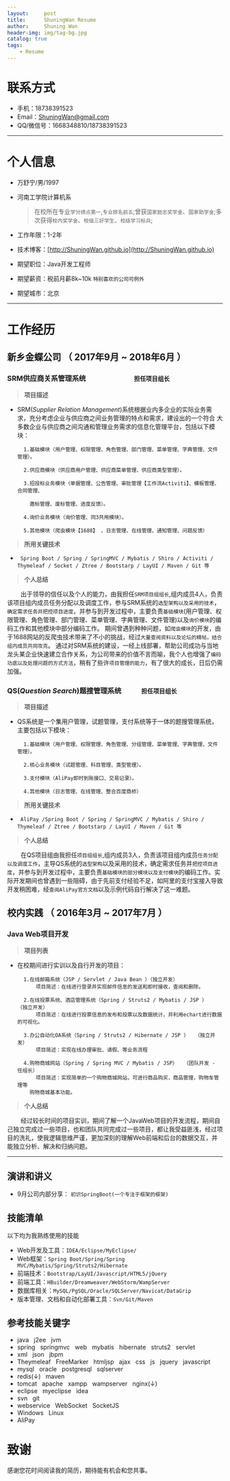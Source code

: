 ```yaml
---
layout:     post
title:      ShuningWan Resume
author:     Shuning Wan
header-img: img/tag-bg.jpg
catalog: true
tags:
    - Resume
---
```

# 联系方式
- 手机：18738391523
- Email：ShuningWan@gmail.com
- QQ/微信号：1668348810/18738391523

---

# 个人信息

 - 万舒宁/男/1997
 - 河南工学院计算机系 
 
    >在校所在专业```学分绩点第一```,```专业排名前五```;曾获```国家励志奖学金```、```国家助学金```;多次获得```校内奖学金```、```校级三好学生```、```校级学习标兵```;
 - 工作年限：1-2年
 - 技术博客：[http://ShuningWan.github.io](http://ShuningWan.github.io)
 - 期望职位：Java开发工程师
 - 期望薪资：税前月薪8k~10k ```特别喜欢的公司可例外```
 - 期望城市：北京

---

# 工作经历

## 新乡金蝶公司 （ 2017年9月 ~ 2018年6月 ）

### **SRM**供应商关系管理系统 &nbsp;&nbsp;&nbsp;&nbsp;&nbsp;&nbsp;&nbsp;&nbsp;&nbsp;&nbsp;&nbsp;&nbsp;&nbsp;&nbsp;&nbsp;&nbsp;&nbsp;&nbsp;&nbsp;&nbsp;&nbsp;&nbsp;&nbsp;&nbsp;&nbsp;&nbsp;&nbsp;&nbsp;````担任项目组长````
>**项目描述**

- SRM(*Supplier Relation Management*)系统根据业内多企业的实际业务需求，充分考虑企业与供应商之间业务管理的特点和需求，建设出的一个符合
大多数企业与供应商之间沟通和管理业务需求的信息化管理平台，包括以下模块：

        1.基础模块（用户管理、权限管理、角色管理、部门管理、菜单管理、字典管理、文件管理）。
        
        2.供应商模块（供应商用户管理、供应商菜单管理、供应商类型管理）。
        
        3.招投标业务模块（单据管理、公告管理、审批管理【工作流Activiti】、模板管理、合同管理、
          
          邀标管理、废标管理、进度反馈）。
       
        4.询价业务模块（询价管理、同3共用模块）。
        
        5.其他模块（爬虫模块【1688】 、日志管理、在线管理、通知管理、问题反馈）
        
>**所用关键技术**

- ``` Spring Boot / Spring / SpringMVC / Mybatis / Shiro / Activiti / Thymeleaf / Socket / Ztree / Bootstarp / LayUI / Maven / Git 等```

>**个人总结**
    
&nbsp;&nbsp;&nbsp;&nbsp;&nbsp;&nbsp;&nbsp;&nbsp;出于领导的信任以及个人的能力，由我担任```SRM项目组组长```,组内成员4人，负责该项目组内成员任务分配以及调度工作，参与SRM系统的```选型架构以及采用的技术```，```确定需求任务并把控项目进度```，并参与到开发过程中，主要负责```基础模块```(用户管理、权限管理、角色管理、部门管理、菜单管理、字典管理、文件管理)以及```询价模块```的编码工作和其他模块中部分编码工作。
期间曾遇到种种问题，如```爬虫模块```的开发，由于1688网站的反爬虫技术带来了不小的挑战，经过```大量查阅资料以及论坛的精帖，结合组内成员共同攻克```。
通过对SRM系统的建设，一经上线部署，帮助公司成功与当地龙头某企业快速建立合作关系，为公司带来的价值不言而喻，我个人也增强了```编码功底以及处理问题的方式方法```，稍有了些许```项目管理的能力```，有了很大的成长，日后仍需加强。
    

### **QS**(*Question Search*)题搜管理系统 &nbsp;&nbsp;&nbsp;&nbsp;&nbsp;&nbsp;&nbsp;&nbsp;&nbsp;&nbsp;&nbsp;````担任项目组长````
>**项目描述**

- QS系统是一个集用户管理，试题管理，支付系统等于一体的题搜管理系统，主要包括以下模块：

        1.基础模块（用户管理、权限管理、角色管理、分组管理、菜单管理、字典管理、文件管理）。
        
        2.核心业务模块（试题管理、科目管理、类型管理）。
       
        3.支付模块（AliPay即时到账接口、交易记录）。
        
        4.其他模块（日志管理、在线管理、整合百度商桥）
        
>**所用关键技术**

- ``` AliPay /Spring Boot / Spring / SpringMVC / Mybatis / Shiro / Thymeleaf / Ztree / Bootstarp / LayUI / Maven / Git 等```

>**个人总结**

&nbsp;&nbsp;&nbsp;&nbsp;&nbsp;&nbsp;&nbsp;&nbsp;在QS项目组由我担任```项目组组长```,组内成员3人，负责该项目组内成员```任务分配以及调度工作```，主导QS系统的```选型架构```以及采用的技术，确定需求任务并```把控项目进度```，并参与到开发过程中，主要负责```基础模块的部分模块以及支付模块```的编码工作。实际开发期间也曾遇到一些阻碍，由于先前支付经验不足，如阿里的支付宝接入导致开发稍困难，经```查阅AliPay官方文档```以及示例代码自行解决了这一难题。


 
## 校内实践 （ 2016年3月 ~ 2017年7月 ）

### **Java Web项目开发**
>**项目列表**

- 在校期间进行实训以及自行开发的项目：

        1.在线邮箱系统（JSP / Servlet / Java Bean ）（独立开发）
            项目简述：在线进行登录并实现邮件信息的发送和即时接收，查阅和删除。
        
        2.在线投票系统、酒店管理系统（Spring / Struts2 / Mybatis / JSP ）  （独立开发）
            项目简述：在线进行投票信息的发布和投票以及数据统计，并利用echart进行数据的可视化。
        
        3.办公自动化OA系统（Spring / Struts2 / Hibernate / JSP ）  （独立开发）
            项目简述：实现在线办理审批、请假、等业务流程
        
        4.购物商城网站（Spring / Spring MVC / Mybatis / JSP）  （团队开发 - 任组长）
            项目简述：实现简单的一个购物商城网站，可进行商品购买，商品管理，购物车管理等
          购物商城基本功能。
        
>**个人总结**

&nbsp;&nbsp;&nbsp;&nbsp;&nbsp;&nbsp;&nbsp;&nbsp;经过较长时间的项目实训，期间了解一个JavaWeb项目的开发流程，期间自己独立完成过一些项目，也和团队共同完成过一些项目，都让我受益匪浅，经过项目的洗礼，使我逻辑思维严谨，更加深刻的理解Web前端和后台的数据交互，并能独立分析、解决和归纳问题。


---

## 演讲和讲义

 - 9月公司内部分享：  ```初识SpringBoot(一个专注于框架的框架)```
 
## 技能清单
以下均为我熟练使用的技能

- Web开发及工具：```IDEA/Eclipse/MyEclipse/```
- Web框架：```Spring Boot/Spring/Spring MVC/Mybatis/Spring/Struts2/Hibernate```
- 前端技术：```Bootstrap/LayUI/Javascript/HTML5/jQuery```
- 前端工具：```HBuilder/Dreamweaver/WebStorm/WampServer```
- 数据库相关：```MySQL/PgSQL/Oracle/SQLServer/Navicat/DataGrip```
- 版本管理、文档和自动化部署工具：```Svn/Git/Maven```

## 参考技能关键字

- java &nbsp; j2ee &nbsp; jvm
- spring &nbsp; springmvc &nbsp; web &nbsp; mybatis &nbsp; hibernate &nbsp; struts2 &nbsp; servlet
- xml &nbsp; json &nbsp; jbpm
- Theymeleaf &nbsp; FreeMarker &nbsp; htmljsp &nbsp; ajax &nbsp; css &nbsp; js &nbsp; jquery &nbsp; javascript
- mysql &nbsp; oracle &nbsp; postgresql &nbsp; sqlserver
- redis(↓) &nbsp; maven
- tomcat &nbsp; apache &nbsp; xampp &nbsp; wampserver &nbsp; nginx(↓)
- eclipse &nbsp; myeclipse &nbsp; idea
- svn &nbsp; git
- webservice &nbsp; WebSocket &nbsp; SocketJS
- Windows &nbsp; Linux
- AliPay

# 致谢
感谢您花时间阅读我的简历，期待能有机会和您共事。
